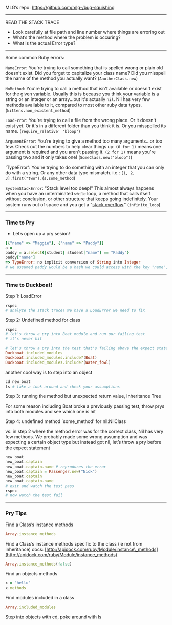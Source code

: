 MLG’s repo: <https://github.com/mlg-/bug-squishing>

---

READ THE STACK TRACE

* Look carefully at file path and line number where things are erroring out
* What’s the method where the problem is occuring?
* What is the actual Error type?

---

Some common Ruby errors:

`NameError`: You're trying to call something that is spelled wrong or plain old doesn't exist. Did you forget to capitalize your class name? Did you misspell the name of the method you actually want? (`AnotherClass.new`)

`NoMethod`: You're trying to call a method that isn't available or doesn't exist for the given variable. Usually this is because you think your variable is a string or an integer or an array...but it's actually `nil`. Nil has very few methods available to it, compared to most other ruby data types. (`kittens.non_existent_method`)

`LoadError`: You're trying to call a file from the wrong place. Or it doesn't exist yet. Or it's in a different folder than you think it is. Or you misspelled its name. (`require_relative' 'bloop'`)

`ArgumentError`: You're trying to give a method too many arguments...or too few. Check out the numbers to help clear things up: `(0 for 1)` means one argument is required and you aren't passing it. `(2 for 1)` means you're passing two and it only takes one! (`SomeClass.new("bloop")`)

'TypeError': You're trying to do something with an integer that you can only do with a string. Or any other data type mismatch. i.e.: `[1, 2, 3].first("two")`. (`s.some_method`)

`SystemStackError`: "Stack level too deep!" This almost always happens when you have an unterminated `while` loop, a method that calls itself without conclusion, or other structure that keeps going indefinitely. Your system runs out of space and you get a "[stack overflow](https://en.wikipedia.org/wiki/Stack_overflow)." (`infinite_loop`)

---

### Time to Pry

* Let’s open up a pry sesion!

```ruby
[{"name" => "Maggie"}, {"name" => "Paddy"}]
a = _
paddy = a.select{|student| student["name"] == "Paddy"}
paddy["name"]
=> TypeError: no implicit conversion of String into Integer
# we assumed paddy would be a hash we could access with the key "name", but actually Paddy is an array.  Arrays have indeces, so it expected ["name"] to be an integer, but it's a string, which caused the above error
```

---

### Time to Duckboat!

Step 1: LoadError

```ruby
rspec
# analyze the stack trace! We have a LoadError we need to fix
```

Step 2: Undefined method for class

```ruby
rspec
# let's throw a pry into Boat module and run our failing test
# it's never hit

# let's throw a pry into the test that's failing above the expect statement
Duckboat.included_modules
Duckboat.included_modules.include?(Boat)
Duckboat.included_modules.include?(Water_fowl)
```

another cool way is to step into an object

```ruby
cd new_boat
ls # take a look around and check your assumptions
```

Step 3: running the method but unexpected return value, Inheritance Tree

For some reason including Boat broke a previously passing test, throw prys into both modules and see which one is hit

Step 4: undefined method `some\_method' for nil:NilClass

vs. in step 2 where the method error was for the correct class, Nil has very few methods. We probably made some wrong assumption and was expecting a certain object type but instead got nil, let’s throw a pry before the expect statement

```ruby
new_boat
new_boat.captain
new_boat.captain.name # reproduces the error
new_boat.captain = Passenger.new("Nick")
new_boat.captain
new_boat.captain.name
# exit and watch the test pass
rspec
# now watch the test fail
```

---

### Pry Tips

Find a Class’s instance methods

```ruby
Array.instance_methods
```

Find a Class’s instance methods specific to the class (ie not from inheritance) docs: [http://apidock.com/ruby/Module/instance\_methods](http://apidock.com/ruby/Module/instance_methods)

```ruby
Array.instance_methods(false)
```

Find an objects methods

```ruby
x = "hello"
x.methods
```

Find modules included in a class

```ruby
Array.included_modules
```

Step into objects with cd, poke around with ls
